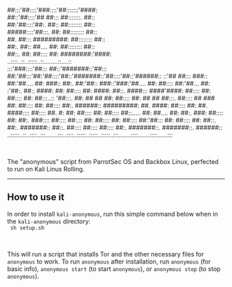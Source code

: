  ##:::'##::::'###::::'##:::::::'####:                                                          
 ##::'##::::'## ##::: ##:::::::. ##::                                                          
 ##:'##::::'##:. ##:: ##:::::::: ##::                                                          
 #####::::'##:::. ##: ##:::::::: ##::                                                          
 ##. ##::: #########: ##:::::::: ##::                                                          
 ##:. ##:: ##.... ##: ##:::::::: ##::                                                          
 ##::. ##: ##:::: ##: ########:'####:                                                          
..::::..::..:::::..::........::....::                                                          
:::'###::::'##::: ##::'#######::'##::: ##:'##:::'##:'##::::'##::'#######::'##::::'##::'######::
::'## ##::: ###:: ##:'##.... ##: ###:: ##:. ##:'##:: ###::'###:'##.... ##: ##:::: ##:'##... ##:
:'##:. ##:: ####: ##: ##:::: ##: ####: ##::. ####::: ####'####: ##:::: ##: ##:::: ##: ##:::..::
'##:::. ##: ## ## ##: ##:::: ##: ## ## ##:::. ##:::: ## ### ##: ##:::: ##: ##:::: ##:. ######::
 #########: ##. ####: ##:::: ##: ##. ####:::: ##:::: ##. #: ##: ##:::: ##: ##:::: ##::..... ##:
 ##.... ##: ##:. ###: ##:::: ##: ##:. ###:::: ##:::: ##:.:: ##: ##:::: ##: ##:::: ##:'##::: ##:
 ##:::: ##: ##::. ##:. #######:: ##::. ##:::: ##:::: ##:::: ##:. #######::. #######::. ######::
..:::::..::..::::..:::.......:::..::::..:::::..:::::..:::::..:::.......::::.......::::......:::

<br />

The "anonymous" script from ParrotSec OS and Backbox Linux, perfected to run on Kali Linux Rolling.

<hr />

## How to use it
In order to install <code>kali-anonymous</code>, run this simple command below when in the <code>kali-anonymous</code> directory:
<br />
<code>
sh setup.sh
</code>

<br />

This will run a script that installs Tor and the other necessary files for <code>anonymous</code> to work.
To run <code>anonymous</code> after installation, run <code>anonymous</code> (for basic info), <code>anonymous start</code> (to start <code>anonymous</code>), or <code>anonymous stop</code> (to stop <code>anonymous</code>).
